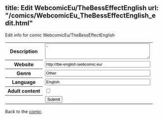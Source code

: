title: Edit WebcomicEu/TheBessEffectEnglish
url: "/comics/WebcomicEu_TheBessEffectEnglish_edit.html"
---
Edit info for comic WebcomicEu/TheBessEffectEnglish

<form name="comic" action="http://gaepostmail.appspot.com/comic/" method="post">
<table class="comicinfo">
<tr>
<th>Description</th><td><textarea name="description" cols="40" rows="3">-</textarea></td>
</tr>
<tr>
<th>Website</th><td><input type="text" name="url" value="http://tbe-english.webcomic.eu/" size="40"/></td>
</tr>
<tr>
<th>Genre</th><td><input type="text" name="genre" value="Other" size="40"/></td>
</tr>
<tr>
<th>Language</th><td><input type="text" name="language" value="English" size="40"/></td>
</tr>
<tr>
<th>Adult content</th><td><input type="checkbox" name="adult" value="adult" /></td>
</tr>
<tr>
<th></th><td>
<input type="hidden" name="comic" value="WebcomicEu_TheBessEffectEnglish" />
<input type="submit" name="submit" value="Submit" />
</td>
</tr>
</table>
</form>

Back to the [comic](WebcomicEu_TheBessEffectEnglish.html).
